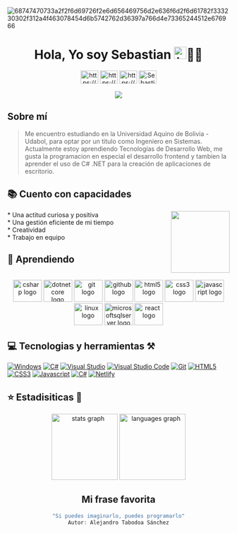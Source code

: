 ![68747470733a2f2f6d69726f2e6d656469756d2e636f6d2f6d61782f333230302f312a4f463078454d6b5742762d36397a766d4e73365244512e676966](https://user-images.githubusercontent.com/88981225/208567456-16aa3473-df7a-4ed1-8d03-b07f5fc755ab.gif)
<h1 align="center">Hola, Yo soy Sebastian <img src="https://user-images.githubusercontent.com/1303154/88677602-1635ba80-d120-11ea-84d8-d263ba5fc3c0.gif" width="28px" alt=" hola"/>👨‍💻</h1>

<div align="center">
<a href="https://www.linkedin.com/in/sebastiandurancaballero/" target="_blank"><img align="center" src="https://raw.githubusercontent.com/rahuldkjain/github-profile-readme-generator/master/src/images/icons/Social/linked-in-alt.svg" alt="https://www.linkedin.com/in/sebastiandurancaballero/" height="30" width="40" /></a>
<a href="https://www.facebook.com/profile.php?id=100005727317608&mibextid=ZbWKwL" target="_blank"><img align="center" src="https://raw.githubusercontent.com/rahuldkjain/github-profile-readme-generator/master/src/images/icons/Social/facebook.svg" alt="https://www.facebook.com/profile.php?id=100005727317608&mibextid=ZbWKwL" height="30" width="40" /></a>
<a href="https://www.instagram.com/sebastian_172_duran_/" target="_blank"><img align="center" src="https://raw.githubusercontent.com/rahuldkjain/github-profile-readme-generator/master/src/images/icons/Social/instagram.svg" alt="https://www.instagram.com/sebastian_172_duran_/" height="30" width="40" /></a>
<a href="https://discord.gg/Sebastian Duran Caballero#4747" target="_blank"><img align="center" src="https://raw.githubusercontent.com/rahuldkjain/github-profile-readme-generator/master/src/images/icons/Social/discord.svg" alt="Sebastian Duran Caballero#4747" height="30" width="40" /></a>
</div> </br>

<div align="center">
  <img src="https://profile-counter.glitch.me/sebastianDuranC/count.svg?"  />
</div>

## Sobre mí
>Me encuentro estudiando en la Universidad Aquino de Bolivia - Udabol, para optar por un titulo como Ingeniero en Sistemas.</br>
Actualmente estoy aprendiendo Tecnologías de Desarrollo Web, me gusta la programacion en especial el desarrollo frontend y tambien la aprender el uso de C# .NET para la creación de aplicaciones de escritorio.


## 📚 Cuento con capacidades </br>
<img align="right" width="133" height="140" src="https://media.giphy.com/media/H3JHrs7JC6duvenDW8/giphy.gif"  />
* Una actitud curiosa y positiva </br>
* Una gestión eficiente de mi tiempo </br>
* Creatividad </br>
* Trabajo en equipo

## 🧠 Aprendiendo
<br clear="both">

<div align="center">
  <img src="https://cdn.jsdelivr.net/gh/devicons/devicon/icons/csharp/csharp-original.svg" height="50" width="65" alt="csharp logo"  />
  <img src="https://cdn.jsdelivr.net/gh/devicons/devicon/icons/dotnetcore/dotnetcore-original.svg" height="50" width="65" alt="dotnetcore logo"  />
  <img src="https://cdn.jsdelivr.net/gh/devicons/devicon/icons/git/git-original.svg" height="50" width="65" alt="git logo"  />
  <img src="https://cdn.jsdelivr.net/gh/devicons/devicon/icons/github/github-original.svg" height="50" width="65" alt="github logo"  />
  <img src="https://cdn.jsdelivr.net/gh/devicons/devicon/icons/html5/html5-original.svg" height="50" width="65" alt="html5 logo"  />
  <img src="https://cdn.jsdelivr.net/gh/devicons/devicon/icons/css3/css3-original.svg" height="50" width="65" alt="css3 logo"  />
  <img src="https://cdn.jsdelivr.net/gh/devicons/devicon/icons/javascript/javascript-original.svg" height="50" width="65" alt="javascript logo"  />
  <img src="https://cdn.jsdelivr.net/gh/devicons/devicon/icons/linux/linux-original.svg" height="50" width="65" alt="linux logo"  />
  <img src="https://cdn.jsdelivr.net/gh/devicons/devicon/icons/microsoftsqlserver/microsoftsqlserver-plain.svg" height="50" width="65" alt="microsoftsqlserver logo"  />
  <img src="https://cdn.jsdelivr.net/gh/devicons/devicon/icons/react/react-original.svg" height="50" width="65" alt="react logo"  />
</div>

###

## 💻 Tecnologias y herramientas ⚒️
[![Windows](https://img.shields.io/badge/Windows-0078D6?style=for-the-badge&logo=windows&logoColor=white)](https://www.microsoft.com/es-es/windows?r=1)
[![C#](https://img.shields.io/badge/C%23-239120?style=for-the-badge&logo=c-sharp&logoColor=white)](https://learn.microsoft.com/en-us/dotnet/csharp/)
[![Visual Studio](https://img.shields.io/badge/Visual_Studio-5C2D91?style=for-the-badge&logo=visual%20studio&logoColor=white)](https://visualstudio.microsoft.com/es/vs/)
[![Visual Studio Code](https://img.shields.io/badge/Visual_Studio_Code-0078D4?style=for-the-badge&logo=visual%20studio%20code&logoColor=white)](https://code.visualstudio.com/)
[![Git](https://img.shields.io/badge/GIT-E44C30?style=for-the-badge&logo=git&logoColor=white)](https://git-scm.com/book/en/v2)
[![HTML5](https://img.shields.io/badge/HTML5-E34F26?style=for-the-badge&logo=html5&logoColor=white)](https://developer.mozilla.org/en-US/docs/Web/HTML)
[![CSS3](https://img.shields.io/badge/CSS3-1572B6?style=for-the-badge&logo=css3&logoColor=white)](https://www.w3schools.com/css/default.asp)
[![Javascript](https://img.shields.io/badge/JavaScript-F7DF1E?style=for-the-badge&logo=javascript&logoColor=black)](https://devdocs.io/javascript/)
[![C#](https://img.shields.io/badge/.NET-5C2D91?style=for-the-badge&logo=.net&logoColor=white)](https://learn.microsoft.com/es-es/dotnet/)
[![Netlify](https://img.shields.io/badge/Netlify-00C7B7?style=for-the-badge&logo=netlify&logoColor=white)](https://www.netlify.com/)

## ⭐ Estadisiticas 🎢
<div align="center">
<img src="https://github-readme-stats.vercel.app/api?hide_title=false&hide_rank=false&show_icons=true&include_all_commits=true&count_private=true&disable_animations=false&theme=dracula&locale=en&hide_border=false&username=sebastianDuranC" height="150" alt="stats graph"  />
  <img src="https://github-readme-stats.vercel.app/api/top-langs?locale=en&hide_title=false&layout=compact&card_width=320&langs_count=5&theme=dracula&hide_border=false&username=sebastianDuranC" height="150" alt="languages graph"  />
</div>

<div align="center">
  
  ## Mi frase favorita
  ```js
  "Si puedes imaginarlo, puedes programarlo"
  Autor: Alejandro Tabodoa Sánchez
  ```
<div/>
